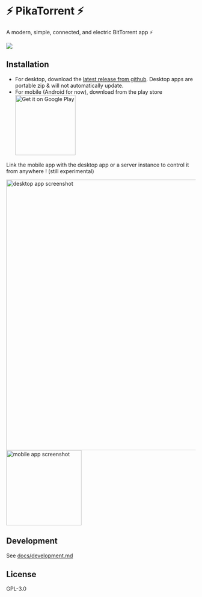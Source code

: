 # ⚡ PikaTorrent ⚡

A modern, simple, connected, and electric BitTorrent app ⚡

<a href="https://discord.gg/6HxCV4aGdy">
  <img src="https://img.shields.io/badge/Join_us_on_discord-gray?logo=discord" />
</a>

## Installation

- For desktop, download the [latest release from github](https://github.com/G-Ray/pikatorrent/releases).
  Desktop apps are portable zip & will not automatically update.
- For mobile (Android for now), download from the play store <a href="https://play.google.com/store/apps/details?id=com.gray.pikatorrent&pcampaignid=pcampaignidMKT-Other-global-all-co-prtnr-py-PartBadge-Mar2515-1">
  <img
    width="160px"
    alt="Get it on Google Play"
    src="https://play.google.com/intl/en_us/badges/static/images/badges/en_badge_web_generic.png"
  />
  </a>

Link the mobile app with the desktop app or a server instance to control it from anywhere ! (still experimental)

<picture>
  <source media="(prefers-color-scheme: light)" srcset="https://github.com/G-Ray/pikatorrent/assets/2981774/65f493db-ad9c-4477-9fa1-47df4c997fdd" />
  <source media="(prefers-color-scheme: dark)" srcset="https://github.com/G-Ray/pikatorrent/assets/2981774/0e8d8bf0-91fe-4d36-8bdd-c70af4291773" />
  <img alt="desktop app screenshot" src="https://github.com/G-Ray/pikatorrent/assets/2981774/65f493db-ad9c-4477-9fa1-47df4c997fdd" height="auto" width="720px" />
</picture>

<picture>
  <source media="(prefers-color-scheme: light)" srcset="https://github.com/G-Ray/pikatorrent/assets/2981774/637e321d-595f-4840-8fb2-db6996621834" />
  <source media="(prefers-color-scheme: dark)" srcset="https://github.com/G-Ray/pikatorrent/assets/2981774/041e10c2-b17d-4002-8f23-cdd1d75bbbda" />
  <img alt="mobile app screenshot" src="https://github.com/G-Ray/pikatorrent/assets/2981774/637e321d-595f-4840-8fb2-db6996621834" height="auto" width="200px" />
</picture>

## Development

See [docs/development.md](docs/development.md)

## License

GPL-3.0
